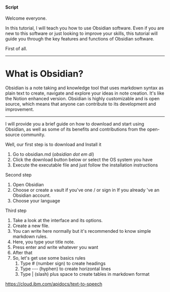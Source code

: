 #### Script
Welcome everyone.

In this tutorial, I will teach you how to use Obsidian software. Even if you are new to this software or just looking to improve your skills, this tutorial will guide you through the key features and functions of Obsidian software. 

First of all.

---
# What is Obsidian?

Obsidian is a note taking and knowledge tool that uses markdown syntax as plain text to create, navigate and explore your ideas in note creation. It's like the Notion enhanced version. Obsidian is highly customizable and is open source, which means that anyone can contribute to its development and improvement.

---
I will provide you a brief guide on how to download and start using Obsidian, as well as some of its benefits and contributions from the open-source community.

Well, our first step is to download and Install it
1. Go to obsidian.md (*obsidian dot em di*)
2. Click the download button below or select the OS system you have
3. Execute the executable file and just follow the installation instructions

Second step
1. Open Obsidian
2. Choose or create a vault if you've one / or sign in If you already 've an Obsidian account.
3. Choose your language

Third step
1. Take a look at the interface and its options.
2. Create a new file.
3. You can write here normally but it's recommended to know simple markdown rules.
4. Here, you type your title note.
5. Press enter and write whatever you want 
6. After that
7. So, let's get use some basics rules
	1.  Type # (number sign) to create headings 
	2. Type --- (hyphen) to create horizontal lines
	3. Type | (slash) plus space to create tables in markdown format

https://cloud.ibm.com/apidocs/text-to-speech
